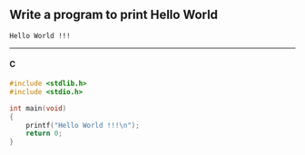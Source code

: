 ## Write a program to print Hello World

```
Hello World !!!
```

---

<CodeBlock slots="heading, code" repeat="1" languages="C" />

#### C

```c
#include <stdlib.h>
#include <stdio.h>

int main(void)
{
    printf("Hello World !!!\n");
    return 0;
}
```
